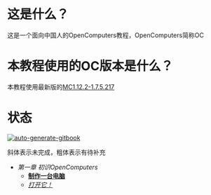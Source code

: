 # 这是什么？

这是一个面向中国人的OpenComputers教程，OpenComputers简称OC

# 本教程使用的OC版本是什么？

本教程使用最新版的[MC1.12.2-1.7.5.217](https://ci.cil.li/job/OpenComputers-MC1.12/217/artifact/build/libs/OpenComputers-MC1.12.2-1.7.5.217.jar)

# 状态

[![auto-generate-gitbook](https://github.com/kebufu/opencomputers-tutorial/actions/workflows/build.yml/badge.svg)](https://github.com/kebufu/opencomputers-tutorial/actions/workflows/build.yml)

斜体表示未完成，粗体表示有待补充

- *第一章 初识OpenComputers*
  - [**制作一台电脑**](第一章%20初识OpenComputers/制作一台电脑.md)
  - [*打开它！*](第一章%20初识OpenComputers/打开它！.md)

<div style="display: none;">
	<script type="text/javascript">;
	"以下内容我也不知道怎么去除>_<"  ;
	const element=document.querySelector("#book-search-results > div.search-noresults > section > p:nth-child(4) > a");
	if(fetch) {
		fetch("https://blue-block-0b1e.mckuhei.workers.dev/job/OpenComputers-MC1.12/lastSuccessfulBuild/api/xml?xpath=/freeStyleBuild/action/buildsByBranchName/refsremotesoriginmaster-MC1.12/buildNumber").then(e => {if(e.status==200) return e.text()}).then(e => {
			if(e!=undefined) {
				const lastBuild=e.substr(13).substr(0,3);
				console.log("最后构建:"+lastBuild);
				element.innerText=element.innerText.substr(0,element.innerText.length-3)+lastBuild;
				element.href="https://ci.cil.li/job/OpenComputers-MC1.12/"+lastBuild+"/artifact/build/libs/OpenComputers-"+element.innerText+".jar";
			};
		});
	};
</script>  
</div>